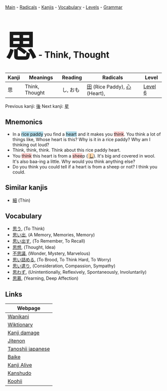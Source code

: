 <style> bigfont {font-size: 100px}</style>
[Main](../index.md) -
[Radicals](../radicals.md) -
[Kanjis](../kanjis.md) -
[Vocabulary](../vocabulary.md) -
[Levels](../levels.md) -
[Grammar](../grammar.md)
# <bigfont> 思</bigfont> - Think, Thought 

| Kanji | Meanings | Reading | Radicals | Level |
| --- | --- | --- | --- | --- |
| 思 | Think, Thought | し, おも | [田](../radicals/田.md) (Rice Paddy), [心](../radicals/心.md) (Heart),  | [Level 6](../levels/wk_level6.md) |

Previous kanji: [後](後.md) Next kanji: [星](星.md) 

## Mnemonics
 * In a <span style="background-color:#ADD8E6"> rice paddy</span> you find a <span style="background-color:#ADD8E6"> heart</span> and it makes you <span style="background-color:#ffcccb"> think</span>. You think a lot of things like, Whose heart is this? Why is it in a rice paddy? Why am I thinking out loud?
* Think, think, think. Think about this rice paddy heart.
* You <span style="background-color:#ffcccb"> think</span> this heart is from a <span style="background-color:#ffcccb"> shee</span>p (<span style="background-color:#fed8b1"> [し](https://jisho.org/search/し)</span>). It's big and covered in wool. It's also baa-ing a little. Why would you think anything else?
* Do you think you could tell if a heart is from a sheep or not? I think you could. 


## Similar kanjis
 * [細](細.md) (Thin)


## Vocabulary
 * [思う](../vocabulary/思.md), (To Think)
* [思い出](../vocabulary/思.md), (A Memory, Memories, Memory)
* [思い出す](../vocabulary/思.md), (To Remember, To Recall)
* [思想](../vocabulary/思.md), (Thought, Idea)
* [不思議](../vocabulary/思.md), (Wonder, Mystery, Marvelous)
* [思い詰める](../vocabulary/思.md), (To Brood, To Think Hard, To Worry)
* [思い遣り](../vocabulary/思.md), (Consideration, Compassion, Sympathy)
* [思わず](../vocabulary/思.md), (Unintentionally, Reflexively, Spontaneously, Involuntarily)
* [思慕](../vocabulary/思.md), (Yearning, Deep Affection)



## Links 

| Webpage |
| --- |
| [Wanikani          ](https://www.wanikani.com/kanji/思) |
| [Wiktionary        ](https://en.wiktionary.org/wiki/思) |
| [Kanji damage      ](http://www.kanjidamage.com/kanji/search?utf8=✓&q=思) |
| [Jitenon           ](https://jitenon.com/kanji/思) |
| [Tanoshii japanese ](https://www.tanoshiijapanese.com/dictionary/kanji.cfm?k=思) |
| [Baike             ](https://baike.baidu.com/item/思) |
| [Kanji Alive       ](https://app.kanjialive.com/思) |
| [Kanshudo          ](https://www.kanshudo.com/searchmn?q=思) |
| [Koohii            ](https://kanji.koohii.com/study/kanji/思) |
